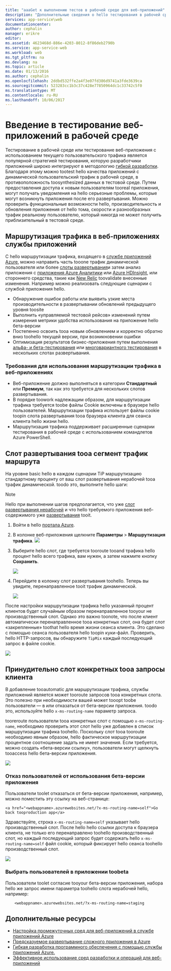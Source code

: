 ```yaml
---
title: "aaaGet к выполнению тестов в рабочей среде для веб-приложений"
description: "Дополнительные сведения о hello тестирования в рабочей среде (TiP) функция в веб-приложениях службы приложений Azure."
services: app-service\web
documentationcenter: 
author: cephalin
manager: erikre
editor: 
ms.assetid: 4623468d-886e-4203-8012-8f86deb2790b
ms.service: app-service-web
ms.workload: web
ms.tgt_pltfrm: na
ms.devlang: na
ms.topic: article
ms.date: 01/13/2016
ms.author: cephalin
ms.openlocfilehash: 2ddbd532ffe2a4f3e07fd386d9741a3fde3639ca
ms.sourcegitcommit: 523283cc1b3c37c428e77850964dc1c33742c5f0
ms.translationtype: MT
ms.contentlocale: ru-RU
ms.lasthandoff: 10/06/2017
---
```

# <a name="get-started-with-test-in-production-for-web-apps"></a>Введение в тестирование веб-приложений в рабочей среде
Тестирование в рабочей среде или тестирование веб-приложения с использованием текущего пользовательского трафика является популярной стратегией тестирования, которую разработчики приложений широко интегрируют в методологию [гибкой разработки](https://en.wikipedia.org/wiki/Agile_software_development). Благодаря этому можно tootest hello качества приложений с динамической пользовательский трафик в рабочей среде, в противоположность toosynthesized данных в тестовой среде. Путем предоставления доступа к новым пользователям tooreal приложения, могут получать уведомления на hello серьезные проблемы, которые могут возникнуть приложения после его развертывания. Можно проверить функциональные возможности hello, производительность и обновления приложения от hello тома, скорости и разнообразных трафик реальному пользователю, который никогда не может получить приблизительный в тестовой среде.

## <a name="traffic-routing-in-app-service-web-apps"></a>Маршрутизация трафика в веб-приложениях службы приложений
С hello маршрутизации трафика, входящего в [службе приложений Azure](http://go.microsoft.com/fwlink/?LinkId=529714), можно направить часть tooone трафик динамической пользователя или более [слоты развертывания](web-sites-staged-publishing.md)и затем анализ приложения с [приложения Azure Аналитики](/services/application-insights/) или [Azure HDInsight](/services/hdinsight/), или стороннего средства, такие как [New Relic](/marketplace/partners/newrelic/newrelic/) toovalidate внесенные изменения. Например можно реализовать следующие сценарии с службой приложения hello.

* Обнаружение ошибок работы или выявить узкие места производительности в развертывании обновлений предыдущего уровня toosite
* Выполнить «управляемой тестовой рейсов» изменений путем измерения метрики удобства использования на приложение hello бета-версии
* Постепенно освоить tooa новым обновлением и корректно обратно вниз toohello текущей версии, при возникновении ошибки 
* Оптимизация результатов бизнес-приложения путем выполнения [альфа- и бета-тестирования](https://en.wikipedia.org/wiki/A/B_testing) или [многовариантного тестирования](https://en.wikipedia.org/wiki/Multivariate_testing_in_marketing) в нескольких слотах развертывания.

### <a name="requirements-for-using-traffic-routing-in-web-apps"></a>Требования для использования маршрутизации трафика в веб-приложениях
* Веб-приложение должно выполняться в категории **Стандартный** или **Премиум**, так как это требуется для нескольких слотов развертывания.
* В порядке toowork надлежащим образом, для маршрутизации трафика требуется toobe файлы Cookie включены в браузере hello пользователей. Маршрутизации трафика использует файлы cookie toopin слота развертывания tooa браузера клиента для сеанса клиента hello жизни hello.
* Маршрутизация трафика поддерживает расширенные сценарии тестирования в рабочей среде с использованием командлетов Azure PowerShell.

## <a name="route-traffic-segment-tooa-deployment-slot"></a>Слот развертывания tooa сегмент трафик маршрута
На уровне basic hello в каждом сценарии TiP маршрутизацию стандартному проценту от ваш слот развертывания нерабочей tooa трафик динамической. toodo это, выполните hello шаги:

> [!NOTE]
> Hello при выполнении шагов предполагается, что уже [слот развертывания нерабочей](web-sites-staged-publishing.md) и что hello требуемого приложения веб-содержимого уже [развертывания](web-sites-deploy.md) tooit.
> 
> 

1. Войти в hello [портала Azure](https://portal.azure.com/).
2. В колонке веб-приложения щелкните **Параметры** > **Маршрутизация трафика**.
   ![](./media/app-service-web-test-in-production/01-traffic-routing.png)
3. Выберите hello слот, где требуется tooroute tooand трафика hello процент hello всего трафика, вам нужен, а затем нажмите кнопку **Сохранить**.
   
    ![](./media/app-service-web-test-in-production/02-select-slot.png)
4. Перейдите в колонку слот развертывания toohello. Теперь вы увидите, перенаправленное tooit трафик динамической.
   
    ![](./media/app-service-web-test-in-production/03-traffic-routed.png)

После настройки маршрутизации трафика hello указанный процент клиентов будет случайным образом перенаправленное tooyour не производственный слот. Однако это важно toonote, что после клиент автоматически перенаправленное tooa конкретных слот, она будет слот «закрепленные» toothat hello время жизни сеанса клиента. Это сделано с помощью сеанса пользователя hello toopin куки-файл. Проверить, hello HTTP-запросов, вы обнаружите `TipMix` каждый последующий запрос в файле cookie.

![](./media/app-service-web-test-in-production/04-tip-cookie.png)

## <a name="force-client-requests-tooa-specific-slot"></a>Принудительно слот конкретных tooa запросы клиента
В добавление tooautomatic для маршрутизации трафика, службы приложений является может tooroute запросов tooa конкретных слота. Это полезно при необходимости вашей может tooopt toobe пользователи — в или отказаться от бета-версии приложения. toodo это, используйте hello `x-ms-routing-name` параметр запроса.

tooreroute пользователи tooa конкретных слот с помощью `x-ms-routing-name`, необходимо проверить этот слот hello уже добавлен в список маршрутизации трафика toohello. Поскольку слот tooa tooroute необходимо явным образом, hello фактическое маршрутизации процентное соотношение задать не имеет значения. Если требуется, можно создать «бета-версии ссылку», пользователи могут щелкнуть tooaccess hello бета-версии приложения.

![](./media/app-service-web-test-in-production/06-enable-x-ms-routing-name.png)

### <a name="opt-users-out-of-beta-app"></a>Отказ пользователей от использования бета-версии приложения
Пользователи toolet отказаться от бета-версии приложения, например, можно поместить эту ссылку на веб-странице:

    <a href="<webappname>.azurewebsites.net/?x-ms-routing-name=self">Go back tooproduction app</a>

Здравствуйте, строка `x-ms-routing-name=self` указывает hello производственный слот. После hello hello ссылки доступа к браузера клиента, не только его перенаправлено toohello производственный слот, но каждый последующий запрос будет содержать hello `x-ms-routing-name=self` файл cookie, который фиксирует hello сеанса toohello производственный слот.

![](./media/app-service-web-test-in-production/05-access-production-slot.png)

### <a name="opt-users-in-toobeta-app"></a>Выбрать пользователей в приложении toobeta
Пользователи toolet согласие tooyour бета-версии приложения, набора hello же запрос имени параметра toohello слота нерабочей hello, например:

        <webappname>.azurewebsites.net/?x-ms-routing-name=staging

## <a name="more-resources"></a>Дополнительные ресурсы
* [Настройка промежуточных сред для веб-приложений в службе приложений Azure](web-sites-staged-publishing.md)
* [Предсказуемое развертывание сложного приложения в Azure](app-service-deploy-complex-application-predictably.md)
* [Гибкая разработка программного обеспечения с помощью службы приложений Azure.](app-service-agile-software-development.md)
* [Эффективное использование сред разработки и операций для веб-приложений](app-service-web-staged-publishing-realworld-scenarios.md)

